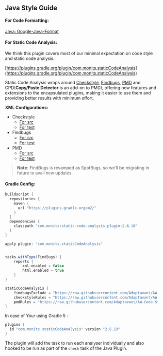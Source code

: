 
## Java Style Guide
    
#### For Code Formatting:

[Java: Google-Java-Format](https://github.com/google/google-java-format)

#### For Static Code Analysis:

We think this plugin covers most of our minimal expectation on code style and static code analysis.  

[https://plugins.gradle.org/plugin/com.monits.staticCodeAnalysis](https://plugins.gradle.org/plugin/com.monits.staticCodeAnalysis) 

Static Code Analysis wraps around [Checkstyle](http://checkstyle.sourceforge.net/), [Findbugs](http://findbugs.sourceforge.net/), [PMD](https://pmd.github.io/) and CPD(**Copy/Paste Detector** is an add-on to PMD), offering new features and extensions to the encapsulated plugins, making it easier to use them and providing better results with minimum effort.

**XML Configurations:**
 - Checkstyle
	 - [For src](config/v0.0.1/checkstyle/checkstyle-main.xml)
	 - [For test](config/v0.0.1/checkstyle/checkstyle-test.xml) 
 -  Findbugs
	 - [For src](config/v0.0.1/findbugs/excludeFilter-main.xml)
	 - [For test](config/v0.0.1/findbugs/excludeFilter-test.xml)
 - PMD
	- [For src](config/v0.0.1/pmd/pmd-main-pmd-6.xml)
	- [For test](config/v0.0.1/pmd/pmd-test-pmd-6.xml)

> **Note:** FindBugs is revamped as SpotBugs, so we'll be migrating in future to avail new updates.

#### Gradle Config:

```groovy
buildscript {
  repositories {
    maven {
      url "https://plugins.gradle.org/m2/"
    }
  }
  dependencies {
    classpath "com.monits:static-code-analysis-plugin:2.6.10"
  }
}

apply plugin: "com.monits.staticCodeAnalysis"


tasks.withType(FindBugs) {
    reports {
        xml.enabled = false
        html.enabled = true
    }
}

staticCodeAnalysis {
    findbugsExclude = "https://raw.githubusercontent.com/Adaptavant/AW-Code-Standards/master/java/config/v0.0.1/findbugs/excludeFilter-main.xml"
    checkstyleRules = "https://raw.githubusercontent.com/Adaptavant/AW-Code-Standards/master/java/config/v0.0.1/checkstyle/checkstyle-main.xml"
    pmdRules = "https://raw.githubusercontent.com/Adaptavant/AW-Code-Standards/master/java/config/v0.0.1/pmd/pmd-main-pmd-6.xml"
}

```

In case of Your using Gradle 5 :

```groovy
plugins {
  id "com.monits.staticCodeAnalysis" version "2.6.10"
}
```

The plugin will add the task to run each analyser individually and also hooked to be run as part of the `check` task of the Java Plugin.

